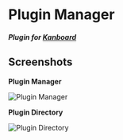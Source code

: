 # Plugin Manager

#### _Plugin for [Kanboard](https://github.com/fguillot/kanboard "Kanboard - Kanban Project Management Software")_

Screenshots
-------------

**Plugin Manager**

![Plugin Manager](../master/Screenshots/screenshot-plugin-manager-main.png "View more screenshots of this plugin using the link below")

**Plugin Directory**

![Plugin Directory](../master/Screenshots/screenshot-plugin-directory-main.png "View more screenshots of this plugin using the link below")
